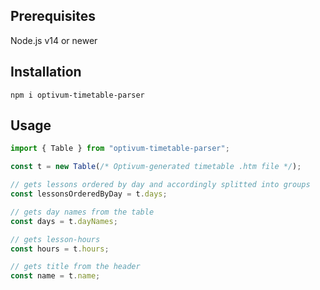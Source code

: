## Prerequisites

Node.js v14 or newer

## Installation

```
npm i optivum-timetable-parser
```

## Usage

```js
import { Table } from "optivum-timetable-parser";

const t = new Table(/* Optivum-generated timetable .htm file */);

// gets lessons ordered by day and accordingly splitted into groups
const lessonsOrderedByDay = t.days;

// gets day names from the table
const days = t.dayNames;

// gets lesson-hours
const hours = t.hours;

// gets title from the header
const name = t.name;
```

